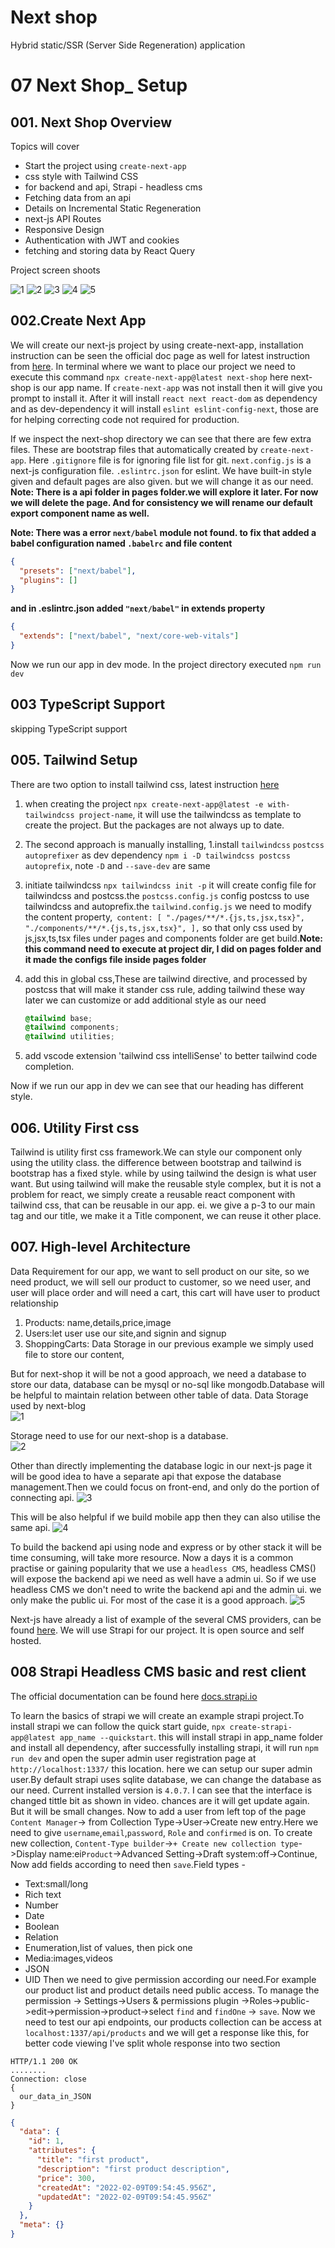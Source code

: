 # Next shop

Hybrid static/SSR (Server Side Regeneration) application

# 07 Next Shop\_ Setup

## 001. Next Shop Overview

Topics will cover

- Start the project using `create-next-app`
- css style with Tailwind CSS
- for backend and api, Strapi - headless cms
- Fetching data from an api
- Details on Incremental Static Regeneration
- next-js API Routes
- Responsive Design
- Authentication with JWT and cookies
- fetching and storing data by React Query

Project screen shoots

![1](screen-shots/001.%20Next%20Shop%20Overview/001%20Next%20Shop_%20Overview-00h00m28s000t.png)
![2](screen-shots/001.%20Next%20Shop%20Overview/001%20Next%20Shop_%20Overview-00h00m34s000t.png)
![3](screen-shots/001.%20Next%20Shop%20Overview/001%20Next%20Shop_%20Overview-00h00m40s000t.png)
![4](screen-shots/001.%20Next%20Shop%20Overview/001%20Next%20Shop_%20Overview-00h00m46s000t.png)
![5](screen-shots/001.%20Next%20Shop%20Overview/001%20Next%20Shop_%20Overview-00h00m52s000t.png)

## 002.Create Next App

We will create our next-js project by using create-next-app, installation instruction can be seen the official doc page as well for latest instruction from [here](https://nextjs.org/docs/api-reference/create-next-app). In terminal where we want to place our project we need to execute this command `npx create-next-app@latest next-shop` here next-shop is our app name. If `create-next-app` was not install then it will give you prompt to install it. After it will install `react next react-dom` as dependency and as dev-dependency it will install `eslint eslint-config-next`, those are for helping correcting code not required for production.

If we inspect the next-shop directory we can see that there are few extra files. These are bootstrap files that automatically created by `create-next-app`. Here `.gitignore` file is for ignoring file list for git. `next.config.js` is a next-js configuration file. `.eslintrc.json` for eslint. We have built-in style given and default pages are also given. but we will change it as our need.
**Note: There is a api folder in pages folder.we will explore it later. For now we will delete the page. And for consistency we will rename our default export component name as well.**

**Note: There was a error `next/babel` module not found. to fix that added a babel configuration named `.babelrc` and file content**

```json
{
  "presets": ["next/babel"],
  "plugins": []
}
```

**and in .eslintrc.json added `"next/babel"` in extends property**

```json
{
  "extends": ["next/babel", "next/core-web-vitals"]
}
```

Now we run our app in dev mode. In the project directory executed `npm run dev`

## 003 TypeScript Support

skipping TypeScript support

## 005. Tailwind Setup

There are two option to install tailwind css, latest instruction [here](https://tailwindcss.com/docs/guides/nextjs)

1. when creating the project `npx create-next-app@latest -e with-tailwindcss project-name`, it will use the tailwindcss as template to create the project. But the packages are not always up to date.
2. The second approach is manually installing,
   1.install `tailwindcss` `postcss` `autoprefixer` as dev dependency `npm i -D tailwindcss postcss autoprefix`, note `-D` and `--save-dev` are same
3. initiate tailwindcss `npx tailwindcss init -p` it will create config file for tailwindcss and postcss.the `postcss.config.js` config postcss to use tailwindcss and autoprefix.the `tailwind.config.js` we need to modify the content property,` content: [ "./pages/**/*.{js,ts,jsx,tsx}", "./components/**/*.{js,ts,jsx,tsx}", ],` so that only css used by js,jsx,ts,tsx files under pages and components folder are get build.**Note: this command need to execute at project dir, I did on pages folder and it made the configs file inside pages folder**
4. add this in global css,These are tailwind directive, and processed by postcss that will make it stander css rule, adding tailwind these way later we can customize or add additional style as our need

   ```css
   @tailwind base;
   @tailwind components;
   @tailwind utilities;
   ```

5. add vscode extension 'tailwind css intelliSense' to better tailwind code completion.

Now if we run our app in dev we can see that our heading has different style.

## 006. Utility First css

Tailwind is utility first css framework.We can style our component only using the utility class. the difference between bootstrap and tailwind is bootstrap has a fixed style. while by using tailwind the design is what user want.
But using tailwind will make the reusable style complex, but it is not a problem for react, we simply create a reusable react component with tailwind css, that can be reusable in our app.
ei. we give a p-3 to our main tag and our title, we make it a Title component, we can reuse it other place.

## 007. High-level Architecture

Data Requirement for our app, we want to sell product on our site, so we need product, we will sell our product to customer, so we need user, and user will place order and will need a cart, this cart will have user to product relationship

1. Products: name,details,price,image
2. Users:let user use our site,and signin and signup
3. ShoppingCarts:
   Data Storage
   in our previous example we simply used file to store our content,

But for next-shop it will be not a good approach, we need a database to store our data, database can be mysql or no-sql like mongodb.Database will be helpful to maintain relation between other table of data.
Data Storage used by next-blog  
![1](screen-shots/007.%20High-level%20Architecture/007%20High-level%20Architecture-00h02m10s767t.png)

Storage need to use for our next-shop is a database.  
![2](screen-shots/007.%20High-level%20Architecture/007%20High-level%20Architecture-00h02m45s633t.png)

Other than directly implementing the database logic in our next-js page it will be good idea to have a separate api that expose the database management.Then we could focus on front-end, and only do the portion of connecting api.
![3](screen-shots/007.%20High-level%20Architecture/007%20High-level%20Architecture-00h03m58s500t.png)

This will be also helpful if we build mobile app then they can also utilise the same api.
![4](screen-shots/007.%20High-level%20Architecture/007%20High-level%20Architecture-00h04m24s400t.png)

To build the backend api using node and express or by other stack it will be time consuming, will take more resource. Now a days it is a common practise or gaining popularity that we use a `headless CMS`, headless CMS() will expose the backend api we need as well have a admin ui. So if we use headless CMS we don't need to write the backend api and the admin ui. we only make the public ui. For most of the case it is a good approach.
![5](screen-shots/007.%20High-level%20Architecture/007%20High-level%20Architecture-00h05m42s900t.png)

Next-js have already a list of example of the several CMS providers, can be found [here](https://nextjs.org/docs/advanced-features/preview-mode). We will use Strapi for our project. It is open source and self hosted.

## 008 Strapi Headless CMS basic and rest client

The official documentation can be found here [docs.strapi.io](https://docs.strapi.io/developer-docs/latest/getting-started/introduction.html)

To learn the basics of strapi we will create an example strapi project.To install strapi we can follow the quick start guide, `npx create-strapi-app@latest app_name --quickstart`. this will install strapi in app_name folder and install all dependency, after successfully installing strapi, it will run `npm run dev` and open the super admin user registration page at `http://localhost:1337/` this location. here we can setup our super admin user.By default strapi uses sqlite database, we can change the database as our need.
Current installed version is `4.0.7`. I can see that the interface is changed tittle bit as shown in video. chances are it will get update again. But it will be small changes. Now to add a user from left top of the page `Content Manager`-> from Collection Type->User->Create new entry.Here we need to give `username`,`email`,`password`, `Role` and `confirmed` is on.
To create new collection, `Content-Type builder`->`+ Create new collection type`->Display name:ei`Product`->Advanced Setting->Draft system:off->Continue, Now add fields according to need then `save`.Field types -

- Text:small/long
- Rich text
- Number
- Date
- Boolean
- Relation
- Enumeration,list of values, then pick one
- Media:images,videos
- JSON
- UID
  Then we need to give permission according our need.For example our product list and product details need public access. To manage the permission -> Settings->Users & permissions plugin ->Roles->public->edit->permission->product->select `find` and `findOne` -> `save`.
  Now we need to test our api endpoints, our products collection can be access at `localhost:1337/api/products` and we will get a response like this, for better code viewing I've split whole response into two section

```http
HTTP/1.1 200 OK
........
Connection: close
{
  our_data_in_JSON
}
```

```json
{
  "data": {
    "id": 1,
    "attributes": {
      "title": "first product",
      "description": "first product description",
      "price": 300,
      "createdAt": "2022-02-09T09:54:45.956Z",
      "updatedAt": "2022-02-09T09:54:45.956Z"
    }
  },
  "meta": {}
}
```
